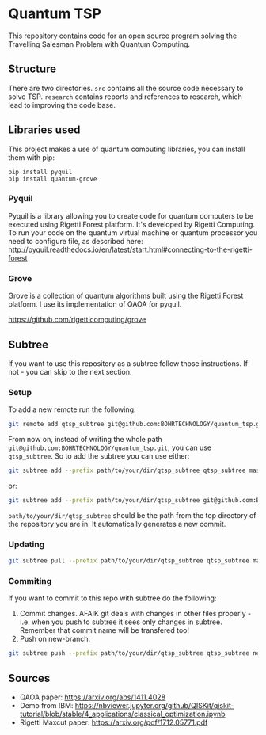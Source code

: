 # Quantum TSP

This repository contains code for an open source program solving the Travelling Salesman Problem with Quantum Computing.

## Structure

There are two directories.
`src` contains all the source code necessary to solve TSP.
`research` contains reports and references to research, which lead to improving the code base.


## Libraries used

This project makes a use of quantum computing libraries, you can install them with pip:

    pip install pyquil
    pip install quantum-grove

### Pyquil

Pyquil is a library allowing you to create code for quantum computers to be executed using Rigetti Forest platform. It's developed by Rigetti Computing.
To run your code on the quantum virtual machine or quantum processor you need to configure file, as described here:
http://pyquil.readthedocs.io/en/latest/start.html#connecting-to-the-rigetti-forest

### Grove

Grove is a collection of quantum algorithms built using the Rigetti Forest platform. I use its implementation of QAOA for pyquil.

https://github.com/rigetticomputing/grove


## Subtree

If you want to use this repository as a subtree follow those instructions. If not - you can skip to the next section.

### Setup

To add a new remote run the following:

```bash
git remote add qtsp_subtree git@github.com:BOHRTECHNOLOGY/quantum_tsp.git
```

From now on, instead of writing the whole path `git@github.com:BOHRTECHNOLOGY/quantum_tsp.git`, you can use `qtsp_subtree`. So to add the subtree you can use either:

```bash
git subtree add --prefix path/to/your/dir/qtsp_subtree qtsp_subtree master --squash
```

or:

```bash
git subtree add --prefix path/to/your/dir/qtsp_subtree git@github.com:BOHRTECHNOLOGY/quantum_tsp.git master --squash
```

`path/to/your/dir/qtsp_subtree` should be the path from the top directory of the repository you are in. It automatically generates a new commit.

### Updating

```bash
git subtree pull --prefix path/to/your/dir/qtsp_subtree qtsp_subtree master --squash
```

### Commiting

If you want to commit to this repo with subtree do the following:

1. Commit changes. AFAIK git deals with changes in other files properly - i.e. when you push to subtree it sees only changes in subtree. Remember that commit name will be transfered too!
2. Push on new-branch: 

```bash
git subtree push --prefix path/to/your/dir/qtsp_subtree qtsp_subtree new-branch
```


## Sources 

- QAOA paper: https://arxiv.org/abs/1411.4028
- Demo from IBM: https://nbviewer.jupyter.org/github/QISKit/qiskit-tutorial/blob/stable/4_applications/classical_optimization.ipynb
- Rigetti Maxcut paper: https://arxiv.org/pdf/1712.05771.pdf


